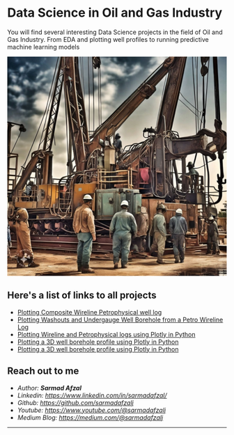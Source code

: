 # Data Science in Oil and Gas Industry
You will find several interesting Data Science projects in the field of Oil and Gas Industry. From EDA and plotting well profiles to running predictive machine learning models

![Drilling Rig](oil_rig.jpeg)

## Here's a list of links to all projects
- <a href="https://github.com/sarmadafzalj/Data-Science-in-Oil-and-Gas-Industry/tree/main/Plotting%20Composite%20Petrophysical%20Wireline%20Well%20Log" >Plotting Composite Wireline Petrophysical well log</a>
- <a href="https://github.com/sarmadafzalj/Data-Science-in-Oil-and-Gas-Industry/tree/main/Plotting%20Washouts%20and%20Undergauge%20Well%20Borehole%20from%20a%20Petro%20Wireline%20Log%20" >Plotting Washouts and Undergauge Well Borehole from a Petro Wireline Log</a>
- <a href="https://github.com/sarmadafzalj/Data-Science-in-Oil-and-Gas-Industry/tree/main/Plotting%20Drilling%20and%20Wireline%20Logs%20in%20Python" >Plotting Wireline and Petrophysical logs using Plotly in Python</a>
- <a href="https://github.com/sarmadafzalj/Data-Science-in-Oil-and-Gas-Industry/tree/main/Plotting%20Well%20Borehole%20in%203D" >Plotting a 3D well borehole profile using Plotly in Python</a>
- <a href="https://github.com/sarmadafzalj/Data-Science-in-Oil-and-Gas-Industry/tree/main/Plotting%20Well%20Borehole%20in%203D" >Plotting a 3D well borehole profile using Plotly in Python</a>

## Reach out to me
- <i>Author: <b>Sarmad Afzal</b></i>
- <i>Linkedin: https://www.linkedin.com/in/sarmadafzal/</i>
- <i>Github: https://github.com/sarmadafzalj</i>
- <i>Youtube: https://www.youtube.com/@sarmadafzalj</i>
- <i>Medium Blog: https://medium.com/@sarmadafzalj</i>
---
